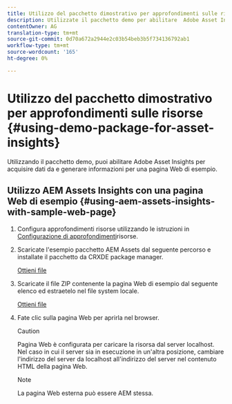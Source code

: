 ```yaml
---
title: Utilizzo del pacchetto dimostrativo per approfondimenti sulle risorse
description: Utilizzate il pacchetto demo per abilitare  Adobe Asset Insights per acquisire dati da e generare informazioni per una pagina Web.
contentOwner: AG
translation-type: tm+mt
source-git-commit: 0d70a672a2944e2c03b54beb3b5f734136792ab1
workflow-type: tm+mt
source-wordcount: '165'
ht-degree: 0%

---
```



# Utilizzo del pacchetto dimostrativo per approfondimenti sulle risorse {#using-demo-package-for-asset-insights}

Utilizzando il pacchetto demo, puoi abilitare  Adobe Asset Insights per acquisire dati da e generare informazioni per una pagina Web di esempio.

## Utilizzo  AEM Assets Insights con una pagina Web di esempio  {#using-aem-assets-insights-with-sample-web-page}

1. Configura approfondimenti risorse utilizzando le istruzioni in [Configurazione di approfondimenti](touch-ui-configuring-asset-insights.md)risorse.
1. Scaricate l&#39;esempio  pacchetto AEM Assets dal seguente percorso e installate il pacchetto da CRXDE package manager.

   [Ottieni file](assets/insightsdemo.zip)

1. Scaricate il file ZIP contenente la pagina Web di esempio dal seguente elenco ed estraetelo nel file system locale.

   [Ottieni file](assets/demosite.zip)

1. Fate clic sulla pagina Web per aprirla nel browser.

   >[!CAUTION]
   >
   >Pagina Web è configurata per caricare la risorsa dal server localhost. Nel caso in cui il server sia in esecuzione in un&#39;altra posizione, cambiare l&#39;indirizzo del server da localhost all&#39;indirizzo del server nel contenuto HTML della pagina Web.

   >[!NOTE]
   >
   >La pagina Web esterna può essere AEM stessa.
